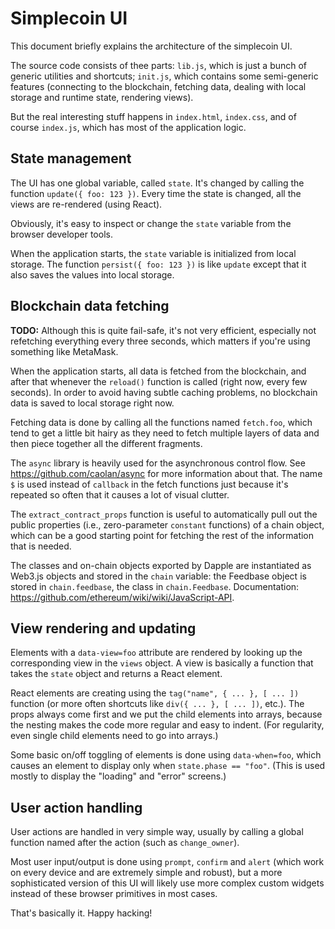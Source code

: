 Simplecoin UI
=============

This document briefly explains the architecture of the simplecoin UI.

The source code consists of thee parts: `lib.js`, which is just a
bunch of generic utilities and shortcuts; `init.js`, which contains
some semi-generic features (connecting to the blockchain, fetching
data, dealing with local storage and runtime state, rendering views).

But the real interesting stuff happens in `index.html`, `index.css`,
and of course `index.js`, which has most of the application logic.


State management
----------------

The UI has one global variable, called `state`.  It's changed by
calling the function `update({ foo: 123 })`.  Every time the state is
changed, all the views are re-rendered (using React).

Obviously, it's easy to inspect or change the `state` variable from
the browser developer tools.

When the application starts, the `state` variable is initialized from
local storage.  The function `persist({ foo: 123 })` is like `update`
except that it also saves the values into local storage.


Blockchain data fetching 
------------------------

**TODO:**  Although this is quite fail-safe, it's not very efficient,
           especially not refetching everything every three seconds,
           which matters if you're using something like MetaMask.

When the application starts, all data is fetched from the blockchain,
and after that whenever the `reload()` function is called (right now,
every few seconds).  In order to avoid having subtle caching problems,
no blockchain data is saved to local storage right now.

Fetching data is done by calling all the functions named `fetch.foo`,
which tend to get a little bit hairy as they need to fetch multiple
layers of data and then piece together all the different fragments.

The `async` library is heavily used for the asynchronous control flow.
See <https://github.com/caolan/async> for more information about that.
The name `$` is used instead of `callback` in the fetch functions just
because it's repeated so often that it causes a lot of visual clutter.

The `extract_contract_props` function is useful to automatically pull
out the public properties (i.e., zero-parameter `constant` functions)
of a chain object, which can be a good starting point for fetching the
rest of the information that is needed.

The classes and on-chain objects exported by Dapple are instantiated
as Web3.js objects and stored in the `chain` variable: the Feedbase
object is stored in `chain.feedbase`, the class in `chain.Feedbase`.
Documentation: <https://github.com/ethereum/wiki/wiki/JavaScript-API>.


View rendering and updating
---------------------------

Elements with a `data-view=foo` attribute are rendered by looking up
the corresponding view in the `views` object.  A view is basically a
function that takes the `state` object and returns a React element.

React elements are creating using the `tag("name", { ... }, [ ... ])`
function (or more often shortcuts like `div({ ... }, [ ... ])`, etc.).
The props always come first and we put the child elements into arrays,
because the nesting makes the code more regular and easy to indent.
(For regularity, even single child elements need to go into arrays.)
 
Some basic on/off toggling of elements is done using `data-when=foo`,
which causes an element to display only when `state.phase == "foo"`.
(This is used mostly to display the "loading" and "error" screens.)


User action handling
--------------------

User actions are handled in very simple way, usually by calling a
global function named after the action (such as `change_owner`).

Most user input/output is done using `prompt`, `confirm` and `alert`
(which work on every device and are extremely simple and robust), but
a more sophisticated version of this UI will likely use more complex
custom widgets instead of these browser primitives in most cases.

That's basically it.  Happy hacking!
